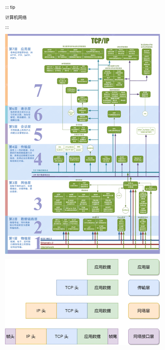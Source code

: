 ::: tip

计算机网络

:::

![TCP/IP](../../public/2020041769f69153.png)

![201803071735](../../public/201803071735.webp)
